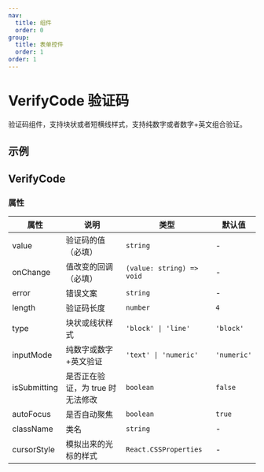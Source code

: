 ```yaml
---
nav:
  title: 组件
  order: 0
group:
  title: 表单控件
  order: 1
order: 1
---
```


# VerifyCode 验证码

验证码组件，支持块状或者短横线样式，支持纯数字或者数字+英文组合验证。

## 示例

<code src="react-haki/demo/components/VerifyCode/demo.tsx" title="4位块状验证码（纯数字）"></code>

<code src="react-haki/demo/components/VerifyCode/demo2.tsx" title="6位短横线验证码（数字+英文）"></code>

## VerifyCode

### 属性

| 属性         | 说明                             | 类型                      | 默认值      |
| ------------ | -------------------------------- | ------------------------- | ----------- |
| value        | 验证码的值（必填）               | `string`                  | -           |
| onChange     | 值改变的回调（必填）             | `(value: string) => void` | -           |
| error        | 错误文案                         | `string`                  | -           |
| length       | 验证码长度                       | `number`                  | `4`         |
| type         | 块状或线状样式                   | `'block' \| 'line'`       | `'block'`   |
| inputMode    | 纯数字或数字+英文验证            | `'text' \| 'numeric'`     | `'numeric'` |
| isSubmitting | 是否正在验证，为 true 时无法修改 | `boolean`                 | `false`     |
| autoFocus    | 是否自动聚焦                     | `boolean`                 | `true`      |
| className    | 类名                             | `string`                  | -           |
| cursorStyle  | 模拟出来的光标的样式             | `React.CSSProperties`     | -           |

